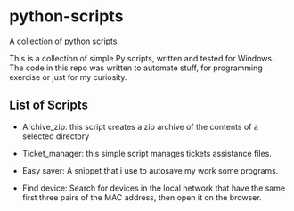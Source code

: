 # python-scripts
A collection of python scripts

This is a collection of simple Py scripts, written and tested for Windows.
The code in this repo was written to automate stuff, for programming exercise or just for my curiosity.

## List of Scripts

- Archive_zip: this script creates a zip archive of the contents of a selected directory

- Ticket_manager: this simple script manages tickets assistance files. 

- Easy saver: A snippet that i use to autosave my work some programs.

- Find device: Search for devices in the local network that have the same first three pairs of the MAC address, then open it on the browser.
